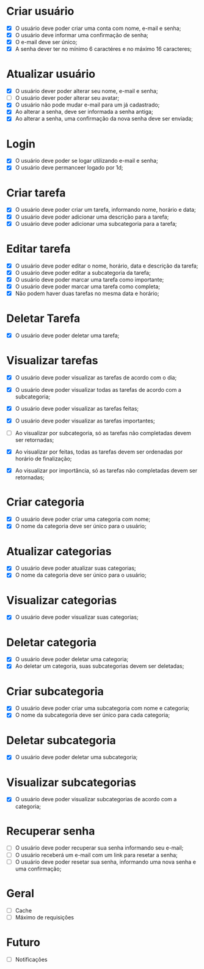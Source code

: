 # Criar usuário
- [x] O usuário deve poder criar uma conta com nome, e-mail e senha;
- [x] O usuário deve informar uma confirmação de senha;
- [x] O e-mail deve ser único;
- [x] A senha dever ter no mínimo 6 caractéres e no máximo 16 caracteres;

# Atualizar usuário
- [x] O usuário dever poder alterar seu nome, e-mail e senha;
- [ ] O usuário dever poder alterar seu avatar;
- [x] O usuário não pode mudar e-mail para um já cadastrado;
- [x] Ao alterar a senha, deve ser informada a senha antiga;
- [x] Ao alterar a senha, uma confirmação da nova senha deve ser enviada;

# Login
- [x] O usuário deve poder se logar utilizando e-mail e senha;
- [x] O usuário deve permanceer logado por 1d;

# Criar tarefa
- [x] O usuário deve poder criar um tarefa, informando nome, horário e data;
- [x] O usuário deve poder adicionar uma descrição para a tarefa;
- [x] O usuário deve poder adicionar uma subcategoria para a tarefa;

# Editar tarefa
- [x] O usuário deve poder editar o nome, horário, data e descrição da tarefa;
- [x] O usuário deve poder editar a subcategoria da tarefa;
- [x] O usuário deve poder marcar uma tarefa como importante;
- [x] O usuário deve poder marcar uma tarefa como completa;
- [x] Não podem haver duas tarefas no mesma data e horário;

# Deletar Tarefa
- [x] O usuário deve poder deletar uma tarefa;

# Visualizar tarefas
- [x] O usuário deve poder visualizar as tarefas de acordo com o dia;
- [x] O usuário deve poder visualizar todas as tarefas de acordo com a subcategoria;
- [x] O usuário deve poder visualizar as tarefas feitas;
- [x] O usuário deve poder visualizar as tarefas importantes;

- [ ] Ao visualizar por subcategoria, só as tarefas não completadas devem ser retornadas;
- [x] Ao visualizar por feitas, todas as tarefas devem ser ordenadas por horário de finalização;
- [x] Ao visualizar por importância, só as tarefas não completadas devem ser retornadas;

# Criar categoria
- [x] O usuário deve poder criar uma categoria com nome; 
- [x] O nome da categoria deve ser único para o usuário; 

# Atualizar categorias
- [x] O usuário deve poder atualizar suas categorias;
- [x] O nome da categoria deve ser único para o usuário; 

# Visualizar categorias
- [x] O usuário deve poder visualizar suas categorias;

# Deletar categoria
- [x] O usuário deve poder deletar uma categoria; 
- [x] Ao deletar um categoria, suas subcategorias devem ser deletadas;

# Criar subcategoria
- [x] O usuário deve poder criar uma subcategoria com nome e categoria;
- [x] O nome da subcategoria deve ser único para cada categoria;

# Deletar subcategoria
- [x] O usuário deve poder deletar uma subcategoria;

# Visualizar subcategorias
- [x] O usuário deve poder visualizar subcategorias de acordo com a categoria;

# Recuperar senha

- [ ] O usuário deve poder recuperar sua senha informando seu e-mail;
- [ ] O usuário receberá um e-mail com um link para resetar a senha;
- [ ] O usuário deve poder resetar sua senha, informando uma nova senha e uma confirmação;

# Geral

- [ ] Cache
- [ ] Máximo de requisições

# Futuro

- [ ] Notificações